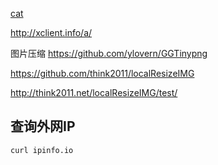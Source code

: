 [cat](cat.html)

http://xclient.info/a/

图片压缩
https://github.com/ylovern/GGTinypng

https://github.com/think2011/localResizeIMG

http://think2011.net/localResizeIMG/test/


## 查询外网IP

```
curl ipinfo.io
```